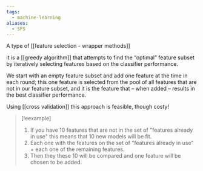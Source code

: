 ```yaml
---
tags:
  - machine-learning
aliases:
  - SFS
---
```

A type of [[feature selection - wrapper methods]]

it is a [[greedy algorithm]] that attempts to find the “optimal” feature subset by iteratively selecting features based on the classifier performance.

We start with an empty feature subset and add one feature at the time in each round; this one feature is selected from the pool of all features that are not in our feature subset, and it is the feature that – when added – results in the best classifier performance. 

Using [[cross validation]] this approach is feasible, though costy! 

>[!eexample]
> 1. If you have 10 features that are not in the set of "features already in use" this means that 10 new models will be fit.
> 2. Each one with the features on the set of "features already in use" + each one of the remaining features.
> 3. Then they these 10 will be compared and one feature will be chosen to be added.
